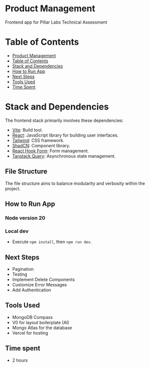 # Product Management

Frontend app for Pillar Labs Technical Assessment

# Table of Contents

- [Product Management](#product-management)
- [Table of Contents](#table-of-contents)
- [Stack and Dependencies](#stack-and-dependencies)
- [How to Run App](#how-to-run-app)
- [Next Steps](#next-steps)
- [Tools Used](#tools-used)
- [Time Spent](#time-spent)

# Stack and Dependencies

The frontend stack primarily involves these dependencies:

- [Vite](https://vitejs.dev/): Build tool.
- [React](https://react.dev/): JavaScript library for building user interfaces.
- [Tailwind](https://tailwindcss.com/): CSS framework.
- [ShadCN](https://ui.shadcn.com/): Component library.
- [React Hook Form](https://react-hook-form.com/): Form management.
- [Tanstack Query](https://tanstack.com/query/latest): Asynchronous state management.

## File Structure

The file structure aims to balance modularity and verbosity within the project.

## How to Run App

### Node version 20

### Local dev

- Execute `npm install`, then `npm run dev`.

## Next Steps

- Pagination
- Testing
- Implement Delete Components
- Customize Error Messages
- Add Authentication

## Tools Used

- MongoDB Compass
- V0 for layout boilerplate (AI)
- Mongo Atlas for the database
- Vercel for hosting

## Time spent
- 2 hours
